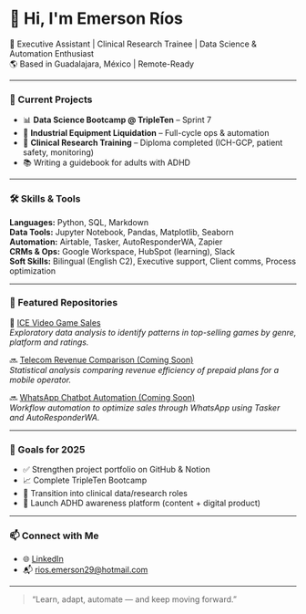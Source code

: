 # 👋 Hi, I'm Emerson Ríos

🎯 Executive Assistant | Clinical Research Trainee | Data Science & Automation Enthusiast  
🌎 Based in Guadalajara, México | Remote-Ready

---

### 🚀 Current Projects
- 📊 **Data Science Bootcamp @ TripleTen** – Sprint 7  
- 💼 **Industrial Equipment Liquidation** – Full-cycle ops & automation  
- 🔬 **Clinical Research Training** – Diploma completed (ICH-GCP, patient safety, monitoring)  
- 📚 Writing a guidebook for adults with ADHD  

---

### 🛠️ Skills & Tools
**Languages:** Python, SQL, Markdown  
**Data Tools:** Jupyter Notebook, Pandas, Matplotlib, Seaborn  
**Automation:** Airtable, Tasker, AutoResponderWA, Zapier  
**CRMs & Ops:** Google Workspace, HubSpot (learning), Slack  
**Soft Skills:** Bilingual (English C2), Executive support, Client comms, Process optimization

---

### 🌟 Featured Repositories

🔹 [ICE Video Game Sales](https://github.com/Eme48/ICE-sales)  
*Exploratory data analysis to identify patterns in top-selling games by genre, platform and ratings.*

🔜 [Telecom Revenue Comparison (Coming Soon)]()  
*Statistical analysis comparing revenue efficiency of prepaid plans for a mobile operator.*

🔜 [WhatsApp Chatbot Automation (Coming Soon)]()  
*Workflow automation to optimize sales through WhatsApp using Tasker and AutoResponderWA.*

---

### 📌 Goals for 2025
- ✅ Strengthen project portfolio on GitHub & Notion  
- 📈 Complete TripleTen Bootcamp  
- 💼 Transition into clinical data/research roles  
- 🧠 Launch ADHD awareness platform (content + digital product)

---

### 📫 Connect with Me
- 🌐 [LinkedIn](https://www.linkedin.com/in/emersonrios/)
- 📬 rios.emerson29@hotmail.com

---

> “Learn, adapt, automate — and keep moving forward.”
